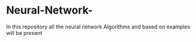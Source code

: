 # Neural-Network-
In this repository all the neural network Algorithms and based on examples will be present 
